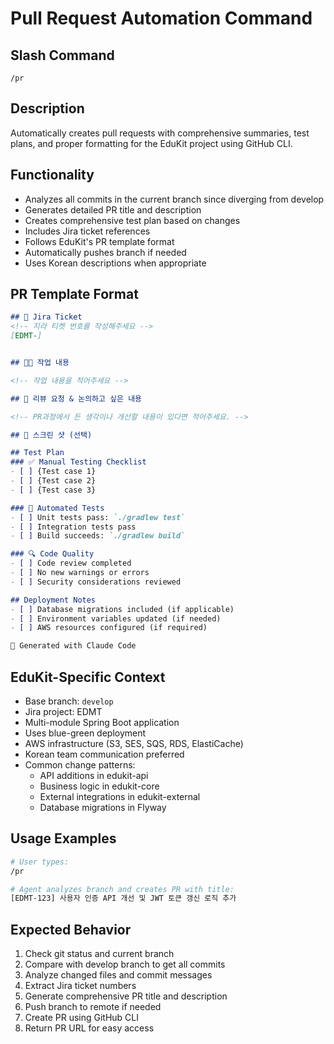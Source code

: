 # Pull Request Automation Command

## Slash Command
`/pr`

## Description
Automatically creates pull requests with comprehensive summaries, test plans, and proper formatting for the EduKit project using GitHub CLI.

## Functionality
- Analyzes all commits in the current branch since diverging from develop
- Generates detailed PR title and description
- Creates comprehensive test plan based on changes
- Includes Jira ticket references
- Follows EduKit's PR template format
- Automatically pushes branch if needed
- Uses Korean descriptions when appropriate

## PR Template Format
```markdown
## 📣 Jira Ticket
<!-- 지라 티켓 번호를 작성해주세요 -->
[EDMT-]


## 👩‍💻 작업 내용

<!-- 작업 내용을 적어주세요 -->

## 📝 리뷰 요청 & 논의하고 싶은 내용

<!-- PR과정에서 든 생각이나 개선할 내용이 있다면 적어주세요. -->

## 📸 스크린 샷 (선택)

## Test Plan
### ✅ Manual Testing Checklist
- [ ] {Test case 1}
- [ ] {Test case 2}
- [ ] {Test case 3}

### 🧪 Automated Tests
- [ ] Unit tests pass: `./gradlew test`
- [ ] Integration tests pass
- [ ] Build succeeds: `./gradlew build`

### 🔍 Code Quality
- [ ] Code review completed
- [ ] No new warnings or errors
- [ ] Security considerations reviewed

## Deployment Notes
- [ ] Database migrations included (if applicable)
- [ ] Environment variables updated (if needed)
- [ ] AWS resources configured (if required)

🤖 Generated with Claude Code
```

## EduKit-Specific Context
- Base branch: `develop`
- Jira project: EDMT
- Multi-module Spring Boot application
- Uses blue-green deployment
- AWS infrastructure (S3, SES, SQS, RDS, ElastiCache)
- Korean team communication preferred
- Common change patterns:
  - API additions in edukit-api
  - Business logic in edukit-core
  - External integrations in edukit-external
  - Database migrations in Flyway

## Usage Examples
```bash
# User types:
/pr

# Agent analyzes branch and creates PR with title:
[EDMT-123] 사용자 인증 API 개선 및 JWT 토큰 갱신 로직 추가
```

## Expected Behavior
1. Check git status and current branch
2. Compare with develop branch to get all commits
3. Analyze changed files and commit messages
4. Extract Jira ticket numbers
5. Generate comprehensive PR title and description
6. Push branch to remote if needed
7. Create PR using GitHub CLI
8. Return PR URL for easy access

